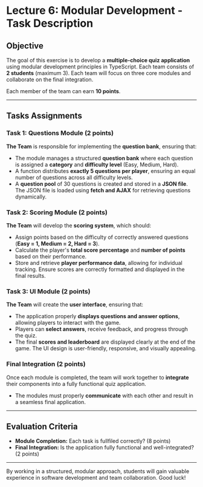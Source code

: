# Lecture 6: Modular Development - Task Description

## **Objective**
The goal of this exercise is to develop a **multiple-choice quiz application** using modular development principles in TypeScript. Each team consists of **2 students** (maximum 3). Each team will focus on three core modules and collaborate on the final integration.

Each member of the team can earn **10 points**.

---

## **Tasks Assignments**

### **Task 1: Questions Module (2 points)**
**The Team** is responsible for implementing the **question bank**, ensuring that:
- The module manages a structured **question bank** where each question is assigned a **category** and **difficulty level** (Easy, Medium, Hard).
- A function distributes **exactly 5 questions per player**, ensuring an equal number of questions across all difficulty levels.
- A **question pool** of 30 questions is created and stored in a **JSON file**. The JSON file is loaded using **fetch and AJAX** for retrieving questions dynamically.

### **Task 2: Scoring Module (2 points)**
**The Team** will develop the **scoring system**, which should:
- Assign points based on the difficulty of correctly answered questions (**Easy = 1, Medium = 2, Hard = 3**).
- Calculate the player's **total score percentage** and **number of points** based on their performance.
- Store and retrieve **player performance data**, allowing for individual tracking. Ensure scores are correctly formatted and displayed in the final results.

### **Task 3: UI Module (2 points)**
**The Team** will create the **user interface**, ensuring that:
- The application properly **displays questions and answer options**, allowing players to interact with the game.
- Players can **select answers**, receive feedback, and progress through the quiz.
- The final **scores and leaderboard** are displayed clearly at the end of the game. The UI design is user-friendly, responsive, and visually appealing.

### **Final Integration (2 points)**
Once each module is completed, the team will work together to **integrate** their components into a fully functional quiz application. 
- The modules must properly **communicate** with each other and result in a seamless final application.

---

## **Evaluation Criteria**
- **Module Completion:** Each task is fullfiled correctly? (8 points)
- **Final Integration:** Is the application fully functional and well-integrated? (2 points)

---

By working in a structured, modular approach, students will gain valuable experience in software development and team collaboration. Good luck!
